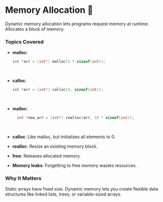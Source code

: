# Memory Allocation 💾

Dynamic memory allocation lets programs request memory at runtime. Allocates a block of memory.

### Topics Covered
- **malloc**:
    ```c
    int *arr = (int*) malloc(5 * sizeof(int));
<br>

- **calloc**:
    ```c
    int *arr = (int*) calloc(5, sizeof(int));
<br>

- **malloc**:
  ```c
    int *new_arr = (int*) realloc(arr, 10 * sizeof(int));
<br>

- **calloc**: Like malloc, but initializes all elements to 0.

- **realloc**: Resize an existing memory block.

- **free**: Releases allocated memory.

- **Memory leaks**: Forgetting to free memory wastes resources.

### Why It Matters
Static arrays have fixed size. Dynamic memory lets you create flexible data structures like linked lists, trees, or variable-sized arrays.